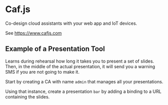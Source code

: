 # Caf.js

Co-design cloud assistants with your web app and IoT devices.

See https://www.cafjs.com

## Example of a Presentation Tool

Learns during rehearsal how long it takes you to present a set of slides. Then, in the middle of the actual presentation, it will send you a warning SMS if you are not going to make it.

Start by creating a CA with name `admin` that manages all your presentations.

Using that instance, create a presentation `bar` by adding a binding to a URL containing the slides.
